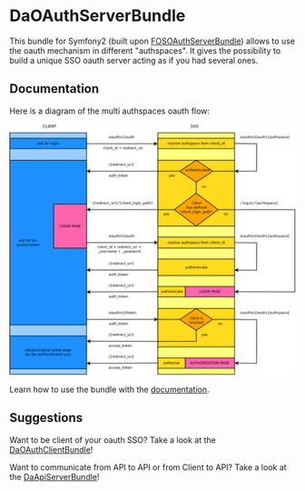 DaOAuthServerBundle
===================

This bundle for Symfony2 (built upon [FOSOAuthServerBundle](https://github.com/FriendsOfSymfony/FOSOAuthServerBundle)) allows to use the oauth mechanism in different "authspaces". It gives the possibility to build a unique SSO oauth server acting as if you had several ones.

Documentation
-------------

Here is a diagram of the multi authspaces oauth flow:

![flow](Resources/doc/flow.png)

Learn how to use the bundle with the [documentation](Resources/doc/index.md).

Suggestions
-----------

Want to be client of your oauth SSO?
Take a look at the [DaOAuthClientBundle](https://github.com/Gnuckorg/DaOAuthClientBundle)!

Want to communicate from API to API or from Client to API?
Take a look at the [DaApiServerBundle](https://github.com/Gnuckorg/DaApiServerBundle)!
